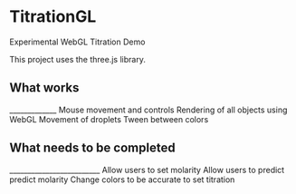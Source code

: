 # TitrationGL
Experimental WebGL Titration Demo

This project uses the three.js library.

<h2>What works</h2>
_____________
Mouse movement and controls
Rendering of all objects using WebGL
Movement of droplets
Tween between colors 

<h2>What needs to be completed</h2>
_________________________
Allow users to set molarity
Allow users to predict predict molarity
Change colors to be accurate to set titration
